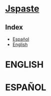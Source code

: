 # [Jspaste](https://jspaste.tnfangel.repl.co)
## Index
- [Español](#español)
- [English](#english)

# ENGLISH
 
# ESPAÑOL

